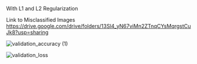 With L1 and L2 Regularization

Link to Misclassified Images   https://drive.google.com/drive/folders/13Sl4_yN67viMn2ZTnqCYsMqrgstCuJk8?usp=sharing

![validation_accuracy (1)](https://user-images.githubusercontent.com/44206147/75613053-6f88c600-5b4f-11ea-9956-a5e2642d78d3.jpg)


![validation_loss](https://user-images.githubusercontent.com/44206147/75613061-80393c00-5b4f-11ea-92e9-7b598fff774a.jpg)

